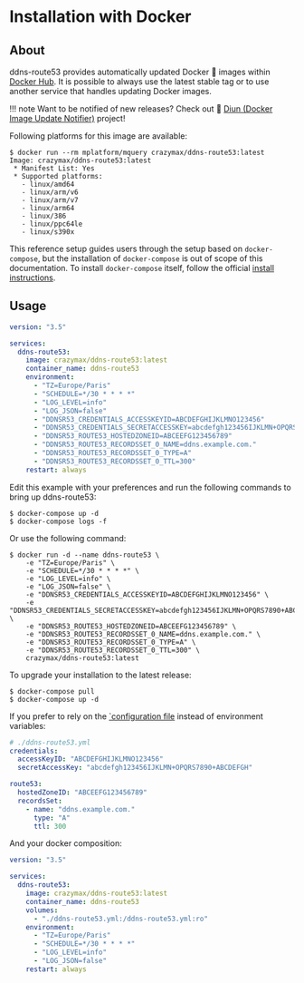 # Installation with Docker

## About

ddns-route53 provides automatically updated Docker :whale: images within [Docker Hub](https://hub.docker.com/r/crazymax/ddns-route53).
It is possible to always use the latest stable tag or to use another service that handles updating Docker images.

!!! note
    Want to be notified of new releases? Check out :bell: [Diun (Docker Image Update Notifier)](https://github.com/crazy-max/diun) project!

Following platforms for this image are available:

```shell
$ docker run --rm mplatform/mquery crazymax/ddns-route53:latest
Image: crazymax/ddns-route53:latest
 * Manifest List: Yes
 * Supported platforms:
   - linux/amd64
   - linux/arm/v6
   - linux/arm/v7
   - linux/arm64
   - linux/386
   - linux/ppc64le
   - linux/s390x
```

This reference setup guides users through the setup based on `docker-compose`, but the installation of `docker-compose`
is out of scope of this documentation. To install `docker-compose` itself, follow the official
[install instructions](https://docs.docker.com/compose/install/).

## Usage

```yaml
version: "3.5"

services:
  ddns-route53:
    image: crazymax/ddns-route53:latest
    container_name: ddns-route53
    environment:
      - "TZ=Europe/Paris"
      - "SCHEDULE=*/30 * * * *"
      - "LOG_LEVEL=info"
      - "LOG_JSON=false"
      - "DDNSR53_CREDENTIALS_ACCESSKEYID=ABCDEFGHIJKLMNO123456"
      - "DDNSR53_CREDENTIALS_SECRETACCESSKEY=abcdefgh123456IJKLMN+OPQRS7890+ABCDEFGH"
      - "DDNSR53_ROUTE53_HOSTEDZONEID=ABCEEFG123456789"
      - "DDNSR53_ROUTE53_RECORDSSET_0_NAME=ddns.example.com."
      - "DDNSR53_ROUTE53_RECORDSSET_0_TYPE=A"
      - "DDNSR53_ROUTE53_RECORDSSET_0_TTL=300"
    restart: always
```

Edit this example with your preferences and run the following commands to bring up ddns-route53:

```shell
$ docker-compose up -d
$ docker-compose logs -f
```

Or use the following command:

```shell
$ docker run -d --name ddns-route53 \
    -e "TZ=Europe/Paris" \
    -e "SCHEDULE=*/30 * * * *" \
    -e "LOG_LEVEL=info" \
    -e "LOG_JSON=false" \
    -e "DDNSR53_CREDENTIALS_ACCESSKEYID=ABCDEFGHIJKLMNO123456" \
    -e "DDNSR53_CREDENTIALS_SECRETACCESSKEY=abcdefgh123456IJKLMN+OPQRS7890+ABCDEFGH" \
    -e "DDNSR53_ROUTE53_HOSTEDZONEID=ABCEEFG123456789" \
    -e "DDNSR53_ROUTE53_RECORDSSET_0_NAME=ddns.example.com." \
    -e "DDNSR53_ROUTE53_RECORDSSET_0_TYPE=A" \
    -e "DDNSR53_ROUTE53_RECORDSSET_0_TTL=300" \
    crazymax/ddns-route53:latest
```

To upgrade your installation to the latest release:

```shell
$ docker-compose pull
$ docker-compose up -d
```

If you prefer to rely on the [`configuration file](../config/index.md#configuration-file) instead of
environment variables:

```yaml
# ./ddns-route53.yml
credentials:
  accessKeyID: "ABCDEFGHIJKLMNO123456"
  secretAccessKey: "abcdefgh123456IJKLMN+OPQRS7890+ABCDEFGH"

route53:
  hostedZoneID: "ABCEEFG123456789"
  recordsSet:
    - name: "ddns.example.com."
      type: "A"
      ttl: 300
```

And your docker composition:

```yaml
version: "3.5"

services:
  ddns-route53:
    image: crazymax/ddns-route53:latest
    container_name: ddns-route53
    volumes:
      - "./ddns-route53.yml:/ddns-route53.yml:ro"
    environment:
      - "TZ=Europe/Paris"
      - "SCHEDULE=*/30 * * * *"
      - "LOG_LEVEL=info"
      - "LOG_JSON=false"
    restart: always
```
